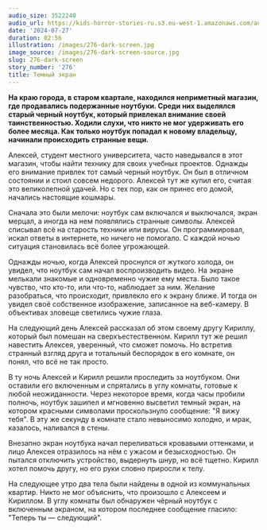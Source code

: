 ```yaml
---
audio_size: 3522240
audio_url: https://kids-horror-stories-ru.s3.eu-west-1.amazonaws.com/audio/276-dark-screen.mp3
date: '2024-07-27'
duration: 02:56
illustration: /images/276-dark-screen.jpg
image_source: /images/276-dark-screen-source.jpg
slug: 276-dark-screen
story_number: '276'
title: Темный экран
---
```


**На краю города, в старом квартале, находился неприметный магазин, где продавались подержанные ноутбуки. Среди них выделялся старый черный ноутбук, который привлекал внимание своей таинственностью. Ходили слухи, что никто не мог удерживать его более месяца. Как только ноутбук попадал к новому владельцу, начинали происходить странные вещи.**

Алексей, студент местного университета, часто наведывался в этот магазин, чтобы найти технику для своих учебных проектов. Однажды его внимание привлек тот самый черный ноутбук. Он был в отличном состоянии и стоил совсем недорого. Алексей тут же купил его, считая это великолепной удачей. Но с тех пор, как он принес его домой, начались настоящие кошмары.

Сначала это были мелочи: ноутбук сам включался и выключался, экран мерцал, а иногда на нем появлялись странные символы. Алексей списывал всё на старость техники или вирусы. Он программировал, искал ответы в интернете, но ничего не помогало. С каждой ночью ситуация становилась всё более угрожающей.

Однажды ночью, когда Алексей проснулся от жуткого холода, он увидел, что ноутбук сам начал воспроизводить видео. На экране мелькали знакомые и одновременно чужие ему места. Было такое чувство, что кто-то, или что-то, наблюдает за ним. Желание разобраться, что происходит, привлекло его к экрану ближе. И тогда он увидел своё собственное изображение, записанное на веб-камеру. В объективах зловеще светились чужие глаза.

На следующий день Алексей рассказал об этом своему другу Кириллу, который был помешан на сверхъестественном. Кирилл тут же решил навестить Алексея, уверенный, что сможет помочь. Но встретив странный взгляд друга и тотальный беспорядок в его комнате, он понял, что всё не так просто.

В ту ночь Алексей и Кирилл решили проследить за ноутбуком. Они оставили его включенным и спрятались в углу комнаты, готовые к любой неожиданности. Через некоторое время, когда часы пробили полночь, ноутбук зашипел и мгновенно высветил темный экран, на котором красными символами проскользнуло сообщение: "Я вижу тебя". В эту же секунду в комнате стало невыносимо холодно, и мрак, казалось, наливался в стены.

Внезапно экран ноутбука начал переливаться кровавыми оттенками, и лицо Алексея отразилось на нём с ужасом и безысходностью. Он пытался отключить устройство, выдернуть шнур, но всё тщетно. Кирилл хотел помочь другу, но его руки словно приросли к телу.

На следующее утро два тела были найдены в одной из коммунальных квартир. Никто не мог объяснить, что произошло с Алексеем и Кириллом. В углу комнаты был обнаружен чёрный ноутбук с включенным экраном, на котором последнее сообщение гласило: "Теперь ты — следующий".